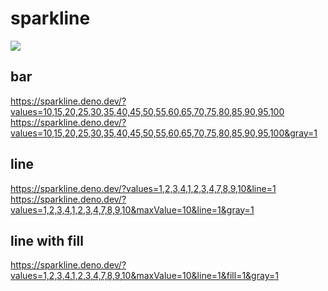 # sparkline

![](https://gyazo.com/fc2685f3a229b15f02a337092808d9b1/thumb/280)

## bar

https://sparkline.deno.dev/?values=10,15,20,25,30,35,40,45,50,55,60,65,70,75,80,85,90,95,100 <br>
https://sparkline.deno.dev/?values=10,15,20,25,30,35,40,45,50,55,60,65,70,75,80,85,90,95,100&gray=1

## line

https://sparkline.deno.dev/?values=1,2,3,4,1,2,3,4,7,8,9,10&line=1 <br>
https://sparkline.deno.dev/?values=1,2,3,4,1,2,3,4,7,8,9,10&maxValue=10&line=1&gray=1

## line with fill

https://sparkline.deno.dev/?values=1,2,3,4,1,2,3,4,7,8,9,10&maxValue=10&line=1&fill=1&gray=1

